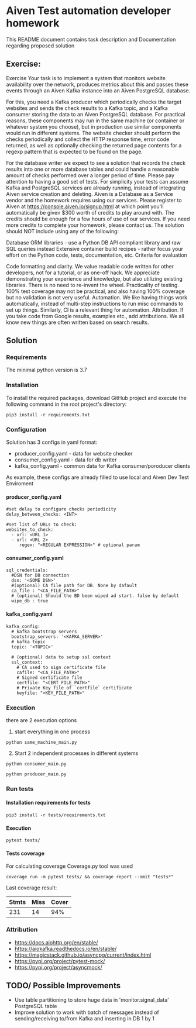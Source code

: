 # Aiven Test automation developer homework
This README document contains task description and Documentation regarding proposed solution
## Exercise:
Exercise
Your task is to implement a system that monitors website availability over the network, produces metrics about this and passes these events through an Aiven Kafka instance into an Aiven PostgreSQL database.

For this, you need a Kafka producer which periodically checks the target websites and sends the check results to a Kafka topic, and a Kafka consumer storing the data to an Aiven PostgreSQL database. For practical reasons, these components may run in the same machine (or container or whatever system you choose), but in production use similar components would run in different systems.
The website checker should perform the checks periodically and collect the HTTP response time, error code returned, as well as optionally checking the returned page contents for a regexp pattern that is expected to be found on the page.

For the database writer we expect to see a solution that records the check results into one or more database tables and could handle a reasonable amount of checks performed over a longer period of time.
Please pay attention to  having a good set of tests. For simplicity your tests can assume Kafka and PostgreSQL services are already running, instead of integrating Aiven service creation and deleting.
Aiven is a Database as a Service vendor and the homework requires using our services. Please register to Aiven at https://console.aiven.io/signup.html at which point you'll automatically be given $300 worth of credits to play around with. The credits should be enough for a few hours of use of our services. If you need more credits to complete your homework, please contact us.
The solution should NOT include using any of the following:

Database ORM libraries - use a Python DB API compliant library and raw SQL queries instead
Extensive container build recipes - rather focus your effort on the Python code, tests, documentation, etc.
Criteria for evaluation

Code formatting and clarity. We value readable code written for other developers, not for a tutorial, or as one-off hack.
We appreciate demonstrating your experience and knowledge, but also utilizing existing libraries. There is no need to re-invent the wheel.
Practicality of testing. 100% test coverage may not be practical, and also having 100% coverage but no validation is not very useful.
Automation. We like having things work automatically, instead of multi-step instructions to run misc commands to set up things. Similarly, CI is a relevant thing for automation.
Attribution. If you take code from Google results, examples etc., add attributions. We all know new things are often written based on search results.
## Solution
### Requirements
The minimal python version is 3.7

### Installation
To install the required packages, download GitHub project and execute the following command in the root project's directory:
```
pip3 install -r requirements.txt
```
### Configuration
Solution has 3 configs in yaml format:

* producer_config.yaml - data for website checker
* consumer_config.yaml - data for db writer
* kafka_config.yaml - common data for Kafka consumer/poroducer clients

As example, these configs are already filled to use local and Aiven Dev Test Enviroment

#### producer_config.yaml

```
#set delay to configure checks periodicity
delay_between_checks: <INT>

#set list of URLs to check:
websites_to_check:
  - url: <URL 1>
  - url: <URL 2>
     regex: "<REGULAR EXPRESSION>" # optional param
```

#### consumer_config.yaml

```
sql_credentials:
  #DSN for DB connection
  dsn: '<SOME DSN>'
  #(optional) CA file path for DB. None by dafault
  ca_file : "<CA_FILE_PATH>"
  # (optional) Should the BD been wiped ad start. false by default
  wipe_db : true
 ```

#### kafka_config.yaml

```
kafka_config:
  # kafka bootstrap servers
  bootstrap_servers: '<KAFKA_SERVER>'
  # kafka topic
  topic: '<TOPIC>'

  # (optional) data to setup ssl context
  ssl_context:
    # CA used to sign certificate file
    cafile: "<CA_FILE_PATH>"
    # Signed certificate file
    certfile: "<CERT_FILE_PATH>"
    # Private Key file of `certfile` certificate
    keyfile: "<KEY_FILE_PATH>"
 ```


### Execution
there are 2 execution options

1. start everything in one process
```
python same_machine_main.py
```
2. Start 2 independent processes in different systems
```
python consumer_main.py
```

```
python producer_main.py
```

### Run tests
#### Installation requirements for tests
```
pip3 install -r tests/requirements.txt
```
#### Execution
```
pytest tests/
```
#### Tests coverage
For calculating coverage Coverage.py tool was used
```
coverage run -m pytest tests/ && coverage report --omit "tests*"
```
Last coverage result:

|Stmts|Miss|Cover|
|---  |--- |---  |
|231  |14  |94%  |
### Attribution
* https://docs.aiohttp.org/en/stable/
* https://aiokafka.readthedocs.io/en/stable/
* https://magicstack.github.io/asyncpg/current/index.html
* https://pypi.org/project/pytest-mock/
* https://pypi.org/project/asyncmock/
## TODO/ Possible Improvements
* Use table partitioning to store huge data in 'monitor.signal_data' PostgreSQL table
* Improve solution to work with batch of messages instead of sending/receiving to/from Kafka and inserting in DB 1 by 1